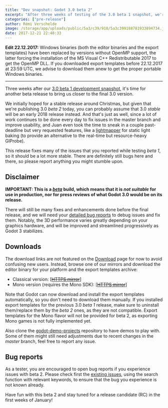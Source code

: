 ```yaml
---
title: "Dev snapshot: Godot 3.0 beta 2"
excerpt: "After three weeks of testing of the 3.0 beta 1 snapshot, we're now ready for a new beta release fixing many of the reported issues and then some! It also includes a surprise lightmapper from Juan, and many usability enhancements provided by our numerous contributors. The final 3.0 release is now very close, so stay tuned for more news and the release candidate!"
categories: ["pre-release"]
author: Rémi Verschelde
image: /storage/app/uploads/public/5a3/c39/918/5a3c399188781933894734.jpg
date: 2017-12-21 22:48:33
---
```


**Edit 22.12.2017:** Windows binaries (both the editor binaries and the export templates) have been replaced by versions without OpenMP support, the latter forcing the installation of the MS Visual C++ Redistributable 2017 to get the OpenMP DLL. If you downloaded export templates before 22.12.2017 at 23:59 UTC, we advise to download them anew to get the proper portable Windows binaries.

-----

Three weeks after our [3.0 beta 1 development snapshot](/article/dev-snapshot-godot-3-0-beta-1), it's time for another beta release to bring us closer to the final 3.0 version.

We initially hoped for a stable release around Christmas, but given that we're publishing 3.0 *beta 2* today, you can probably assume that 3.0 *stable* will be an early 2018 release instead. And that's just as well, since a lot of work continues to be done every day to fix issues in the master branch and improve usability, and Juan even took the time to sneak in a couple past-deadline but very requested features, like a [lightmapper](/article/introducing-new-last-minute-lightmapper) for static light baking (to provide an alternative to the real-time but resource-heavy GIProbe).

This release fixes many of the issues that you reported while testing *beta 1*, so it should be a lot more stable. There are definitely still bugs here and there, so please report anything you might stumble upon.

## Disclaimer

**IMPORTANT: This is a *[beta](https://en.wikipedia.org/wiki/Software_release_life_cycle#Beta)* build, which means that it is *not suitable* for use in production, nor for press reviews of what Godot 3.0 would be on its release.**

There will still be many fixes and enhancements done before the final release, and we will need your [detailed bug reports](https://github.com/godotengine/godot/issues) to debug issues and fix them. Notably, the 3D performance varies greatly depending on your graphics hardware, and will be improved and streamlined progressively as Godot 3 stabilizes.

## Downloads

The download links are not featured on the [Download](/download) page for now to avoid confusing new users. Instead, browse one of our mirrors and download the editor binary for your platform and the export templates archive:

- Classical version: [[~~HTTPS mirror~~](https://github.com/godotengine/godot-builds/releases/3.0-beta2)]
- Mono version (requires the Mono SDK): [[~~HTTPS mirror~~](https://github.com/godotengine/godot-builds/releases/3.0-beta2)]

Note that Godot can now download and install the export templates automatically, so you don't need to download them manually. If you installed export templates for the previous 3.0 *beta 1* release, make sure to uninstall them/replace them by the *beta 2* ones, as they are not compatible. Export templates for the Mono flavor will not be provided for beta 2, as exporting Mono games is not fully implemented yet.

Also clone the [godot-demo-projects](https://github.com/godotengine/godot-demo-projects/) repository to have demos to play with. Some of them might still need adjustments due to recent changes in the *master* branch, feel free to report any issue.

## Bug reports

As a tester, you are encouraged to open bug reports if you experience issues with beta 2. Please check first the [existing issues](https://github.com/godotengine/godot/issues), using the search function with relevant keywords, to ensure that the bug you experience is not known already.

Have fun with this beta 2 and stay tuned for a release candidate (RC) in the first weeks of January!
